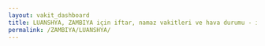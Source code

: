 ```yaml
---
layout: vakit_dashboard
title: LUANSHYA, ZAMBIYA için iftar, namaz vakitleri ve hava durumu - ilçe/eyalet seç
permalink: /ZAMBIYA/LUANSHYA/
---
```


<script type="text/javascript">
  var GLOBAL_COUNTRY = 'ZAMBIYA';
  var GLOBAL_CITY = 'LUANSHYA';
  var GLOBAL_STATE = '';
  var lat = 72;
  var lon = 21;
</script>
